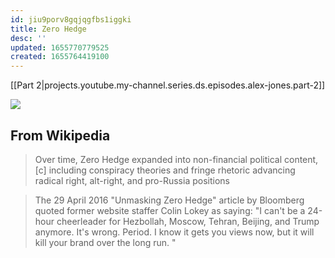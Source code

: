 ```yaml
---
id: jiu9porv8gqjqgfbs1iggki
title: Zero Hedge
desc: ''
updated: 1655770779525
created: 1655764419100
---
```


[[Part 2|projects.youtube.my-channel.series.ds.episodes.alex-jones.part-2]]

![](/assets/images/2022-06-20-19-04-57.png)

## From Wikipedia

> Over time, Zero Hedge expanded into non-financial political content,[c] including conspiracy theories and fringe rhetoric advancing radical right, alt-right, and pro-Russia positions

> The 29 April 2016 "Unmasking Zero Hedge" article by Bloomberg quoted former website staffer Colin Lokey as saying: "I can't be a 24-hour cheerleader for Hezbollah, Moscow, Tehran, Beijing, and Trump anymore. It's wrong. Period. I know it gets you views now, but it will kill your brand over the long run. "
